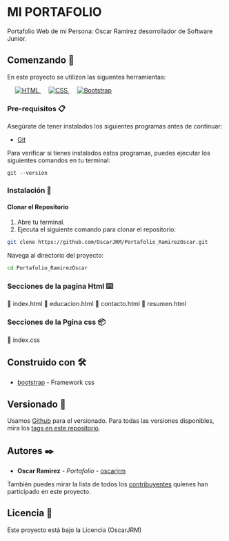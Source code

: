 # MI PORTAFOLIO

Portafolio Web de mi Persona: Oscar Ramirez desorrollador de Software Junior.

## Comenzando 🚀

En este proyecto se utilizon las siguentes herramientas:

<p align="left"> 
  &emsp; 
  <a href="https://www.w3.org/html/" target="_blank"> 
   <img alt="HTML" src="https://img.shields.io/badge/HTML5%20-%23E34F26.svg?logo=html5&logoColor=white">
  </a>   
  &emsp;
  <a href="https://www.w3schools.com/css/" target="_blank">
    <img alt="CSS" src="https://img.shields.io/badge/CSS%20-%231572B6.svg?logo=css3&logoColor=white">
  </a> 
   &emsp;
  <a href="https://getbootstrap.com" target="_blank"> 
    <img alt="Bootstrap" src="https://img.shields.io/badge/Bootstrap-%23563D7C.svg?style=flat&logo=bootstrap&logoColor=white"/>
  </a>
</p>

### Pre-requisitos 📋

Asegúrate de tener instalados los siguientes programas antes de continuar:

- [Git](https://git-scm.com/)

Para verificar si tienes instalados estos programas, puedes ejecutar los siguientes comandos en tu terminal:

```
git --version

```

### Instalación 🔧

#### Clonar el Repositorio

1. Abre tu terminal.
2. Ejecuta el siguiente comando para clonar el repositorio:

```bash
git clone https://github.com/OscarJRM/Portafolio_RamirezOscar.git
```
Navega al directorio del proyecto:
```bash
cd Portafolio_RamirezOscar
```


### Secciones de la pagina Html ⌨️
📁 index.html
📁 educacion.html
📁 contacto.html
📁 resumen.html

### Secciones de la Pgina css 📦
📁 index.css

## Construido con 🛠️

* [bootstrap](https://getbootstrap.com/) - Framework css
  
## Versionado 📌

Usamos [Github](https://github.com) para el versionado. Para todas las versiones disponibles, mira los [tags en este repositorio](https://github.com/OscarJRM/Portafolio_RamirezOscar/tags).

## Autores ✒️

* **Oscar Ramirez** - *Portafolio* - [oscarjrm](https://github.com/OscarJRM)

También puedes mirar la lista de todos los [contribuyentes](https://github.com/OscarJRM/Portafolio_RamirezOscar/contributors) quíenes han participado en este proyecto. 

## Licencia 📄

Este proyecto está bajo la Licencia (OscarJRM) 



